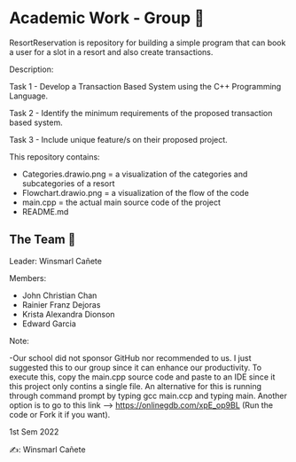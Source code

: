 # Academic Work - Group 📝

ResortReservation is repository for building a simple program that can book a user for a slot in a resort and also create transactions.
         
Description: 

  Task 1 - Develop a Transaction Based System using the C++ Programming Language.
  
  Task 2 - Identify the minimum requirements of the proposed transaction based system.
  
  Task 3 -  Include unique feature/s on their proposed project.
  
 This repository contains: 
 
 - Categories.drawio.png = a visualization of the categories and subcategories of a resort
 - Flowchart.drawio.png = a visualization of the flow of the code
 - main.cpp = the actual main source code of the project
 - README.md
 
  
## The Team  💪 

Leader:  Winsmarl Cañete

Members: 
- John Christian Chan 
- Rainier Franz Dejoras
- Krista Alexandra Dionson 
- Edward Garcia    
                 
Note:

-Our school did not sponsor GitHub nor recommended to us. I just suggested this to our group since it can enhance our productivity.
         To execute this, copy the main.cpp source code and paste to an IDE since it this project only contins a single file. An alternative for this is running through command prompt by typing gcc main.ccp and typing main. Another option is to go to this link --> https://onlinegdb.com/xpE_op9BL (Run the code or Fork it if you want).
         
1st Sem 2022
   
✍️: Winsmarl Cañete
